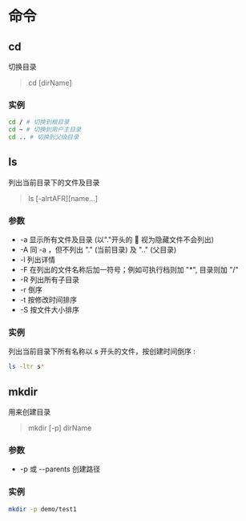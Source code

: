 # 命令

## cd

切换目录

> cd [dirName]

### 实例

```bash
cd / # 切换到根目录
cd ~ # 切换到用户主目录
cd .. # 切换到父级目录
```

## ls

列出当前目录下的文件及目录

> ls [-alrtAFR][name...]

### 参数

- -a 显示所有文件及目录 (以"."开头的  视为隐藏文件不会列出)
- -A 同 -a ，但不列出 "." (当前目录) 及 ".." (父目录)
- -l 列出详情
- -F 在列出的文件名称后加一符号；例如可执行档则加 "\*", 目录则加 "/"
- -R 列出所有子目录
- -r 倒序
- -t 按修改时间排序
- -S 按文件大小排序

### 实例

列出当前目录下所有名称以 s 开头的文件，按创建时间倒序 :

```bash
ls -ltr s*
```

## mkdir

用来创建目录

> mkdir [-p] dirName

### 参数

- -p 或 --parents 创建路径

### 实例

```bash
mkdir -p demo/test1
```
